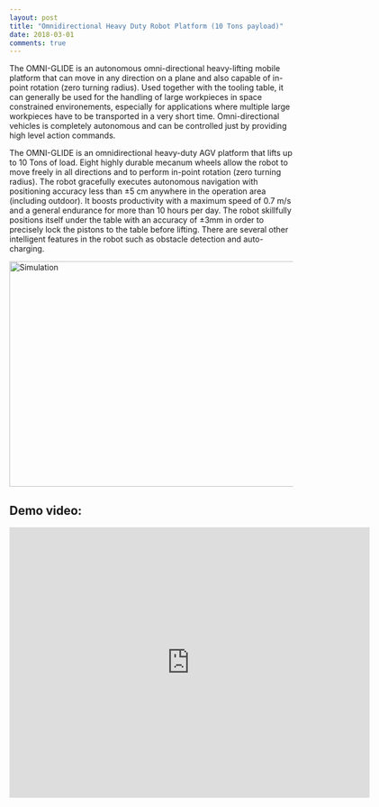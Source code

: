 ```yaml
---
layout: post
title: "Omnidirectional Heavy Duty Robot Platform (10 Tons payload)"
date: 2018-03-01
comments: true
---
```


The OMNI-GLIDE is an autonomous omni-directional heavy-lifting mobile platform that can move in
any direction on a plane and also capable of in-point rotation (zero turning radius). Used together
with the tooling table, it can generally be used for the handling of large workpieces in space
constrained environements, especially for applications where multiple large workpieces have to be
transported in a very short time. Omni-directional vehicles is completely autonomous and can be
controlled just by providing high level action commands.

The OMNI-GLIDE is an omnidirectional heavy-duty AGV platform that lifts up to 10 Tons of
load. Eight highly durable mecanum wheels allow the robot to move freely in all directions and
to perform in-point rotation (zero turning radius). The robot gracefully executes autonomous
navigation with positioning accuracy less than ±5 cm anywhere in the operation area (including
outdoor). It boosts productivity with a maximum speed of 0.7 m/s and a general endurance for
more than 10 hours per day. The robot skillfully positions itself under the table with an accuracy
of ±3mm in order to precisely lock the pistons to the table before lifting. There are several other
intelligent features in the robot such as obstacle detection and auto-charging.

<img class="size-medium wp-image-5866" src="../../../../../img/10Tons.jpg" alt="Simulation" width="600" height="400" />

## Demo video:

<div id="outer" style="width:100%; margin:0 auto;text-align:center">  
  <iframe align="center" width="640" height="480" src="http://www.youtube.com/embed/J2A6JdlZ36E" frameborder="0" allowfullscreen></iframe>
</div>
<br/>